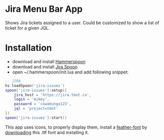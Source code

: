 # Jira Menu Bar App

Shows Jira tickets assigned to a user. Could be customized to show a list of ticket for a given JQL.

# Installation

 - download and install [Hammerspoon](https://github.com/Hammerspoon/hammerspoon/releases/latest)
 - download and install [Jira Spoon]()
 - open ~/.hammerspoon/init.lua and add following snippet:

```lua
-- JIRA
hs.loadSpoon('jira-issues')
spoon['jira-issues']:setup({
    jira_host = 'https://jira.tmnt.ca',
    login = 'mikey',
    password = 'cowabunga123',
    jql = 'project=tmnt'
})
spoon['jira-issues']:start()
```

This app uses icons, to properly display them, install a [feather-font](https://github.com/AT-UI/feather-font) by [downloading](https://github.com/AT-UI/feather-font/raw/master/src/fonts/feather.ttf) this .ttf font and installing it.